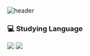 ![header](https://capsule-render.vercel.app/api?type=slice&color="c2e59c"&height=300&section=header&text=ChoiHaeun%20&fontSize=90)
### 💻 Studying Language
<img src="https://img.shields.io/badge/Java-007396?style=flat-square&logo=java&logoColor=black"/>
<img src="https://img.shields.io/badge/C-A8B9CC?style=flat-square&logo=C&logoColor=black"/>
